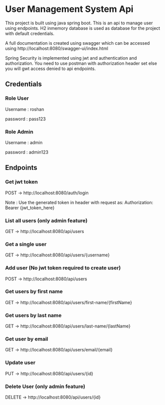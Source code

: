 
# User Management System Api

This  project is built using java spring boot. This is an api to manage user using endpoints. H2 inmemory database is used as database for the project with default credentials.

A full documentation is created using swagger which can be accessed using http://localhost:8080/swagger-ui/index.html

Spring Security is implemented using jwt and authentication and authorization. You need to use postman with authorization header set else you will gwt access denied to api endpoints.

## Credentials
### Role User
Username : roshan

password : pass123

### Role Admin 
Username : admin

password : admin123

## Endpoints

### Get jwt token 
POST -> http://localhost:8080/auth/login

Note : Use the generated token in header with request as:
Authorization: Bearer {jwt_token_here}

### List all users (only admin feature)
GET -> http://localhost:8080/api/users
### Get a single user
GET -> http://localhost:8080/api/users/{username}
### Add user (No jwt token required to create user)
POST -> http://localhost:8080/api/users
### Get users by first name
GET -> http://localhost:8080/api/users/first-name/{firstName}

### Get users by last name
GET -> http://localhost:8080/api/users/last-name/{lastName}
### Get user by email
GET -> http://localhost:8080/api/users/email/{email}
### Update user
PUT -> http://localhost:8080/api/users/{id}
### Delete User (only admin feature)
DELETE -> http://localhost:8080/api/users/{id}
